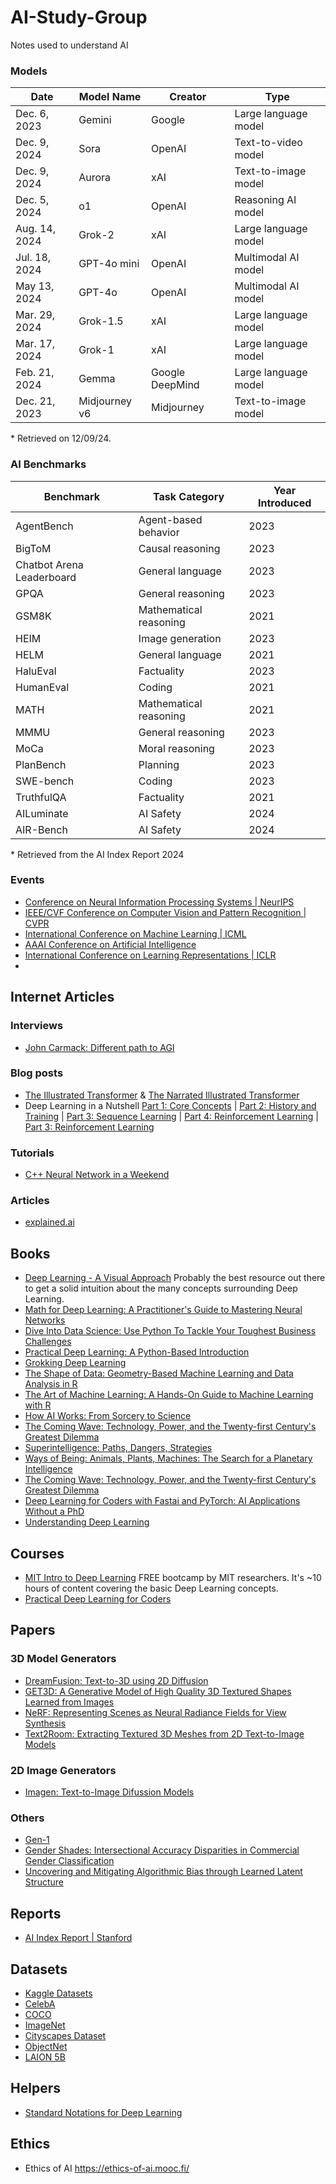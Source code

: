 # AI-Study-Group
Notes used to understand AI

### Models
| Date           | Model Name | Creator       | Type                     |
|----------------|------------|---------------|--------------------------|
| Dec. 6, 2023   | Gemini     | Google        | Large language model     |
| Dec. 9, 2024   | Sora       | OpenAI        | Text-to-video model      |
| Dec. 9, 2024   | Aurora     | xAI           | Text-to-image model      |
| Dec. 5, 2024   | o1         | OpenAI        | Reasoning AI model       |
| Aug. 14, 2024  | Grok-2     | xAI           | Large language model     |
| Jul. 18, 2024  | GPT-4o mini| OpenAI        | Multimodal AI model      |
| May 13, 2024   | GPT-4o     | OpenAI        | Multimodal AI model      |
| Mar. 29, 2024  | Grok-1.5   | xAI           | Large language model     |
| Mar. 17, 2024  | Grok-1     | xAI           | Large language model     |
| Feb. 21, 2024  | Gemma      | Google DeepMind | Large language model   |
| Dec. 21, 2023  | Midjourney v6 | Midjourney | Text-to-image model      |

\* Retrieved on 12/09/24.

### AI Benchmarks
| Benchmark              | Task Category              | Year Introduced |
|------------------------|----------------------------|-----------------|
| AgentBench             | Agent-based behavior       | 2023           |
| BigToM                 | Causal reasoning           | 2023           |
| Chatbot Arena Leaderboard | General language         | 2023           |
| GPQA                   | General reasoning          | 2023           |
| GSM8K                  | Mathematical reasoning     | 2021           |
| HEIM                   | Image generation           | 2023           |
| HELM                   | General language           | 2021           |
| HaluEval               | Factuality                 | 2023           |
| HumanEval              | Coding                     | 2021           |
| MATH                   | Mathematical reasoning     | 2021           |
| MMMU                   | General reasoning          | 2023           |
| MoCa                   | Moral reasoning            | 2023           |
| PlanBench              | Planning                   | 2023           |
| SWE-bench              | Coding                     | 2023           |
| TruthfulQA             | Factuality                 | 2021           |
| AILuminate             | AI Safety                  | 2024           |
| AIR-Bench              | AI Safety                  | 2024           |

\* Retrieved from the AI Index Report 2024

### Events
- [Conference on Neural Information Processing Systems | NeurIPS](https://neurips.cc/)
- [IEEE/CVF Conference on Computer Vision and Pattern Recognition | CVPR](https://cvpr.thecvf.com/)
- [International Conference on Machine Learning | ICML](https://icml.cc/)
- [AAAI Conference on Artificial Intelligence](https://aaai.org/conference/aaai/)
- [International Conference on Learning Representations | ICLR](https://iclr.cc/)
- 

## Internet Articles
### Interviews
- [John Carmack: Different path to AGI](https://dallasinnovates.com/exclusive-qa-john-carmacks-different-path-to-artificial-general-intelligence/)

### Blog posts
- [The Illustrated Transformer](https://jalammar.github.io/illustrated-transformer/) & [The Narrated Illustrated Transformer](https://www.youtube.com/watch?v=-QH8fRhqFHM&list=WL&index=2)
- Deep Learning in a Nutshell [Part 1: Core Concepts](https://developer.nvidia.com/blog/deep-learning-nutshell-core-concepts/) | [Part 2:  History and Training](https://developer.nvidia.com/blog/deep-learning-nutshell-history-training/) | [Part 3: Sequence Learning](https://developer.nvidia.com/blog/deep-learning-nutshell-sequence-learning/) | [Part 4: Reinforcement Learning](https://developer.nvidia.com/blog/deep-learning-nutshell-reinforcement-learning/) | [Part 3: Reinforcement Learning](https://developer.nvidia.com/blog/deep-learning-nutshell-reinforcement-learning/)

### Tutorials
- [C++ Neural Network in a Weekend](https://www.jeremyong.com/cpp/machine-learning/2020/10/23/cpp-neural-network-in-a-weekend/)

### Articles
- [explained.ai](https://explained.ai/)

## Books
- [Deep Learning - A Visual Approach](https://www.glassner.com/portfolio/deep-learning-a-visual-approach/) Probably the best resource out there to get a solid intuition about the many concepts surrounding Deep Learning.
- [Math for Deep Learning: A Practitioner's Guide to Mastering Neural Networks]()
- [Dive Into Data Science: Use Python To Tackle Your Toughest Business Challenges]()
- [Practical Deep Learning: A Python-Based Introduction]()
- [Grokking Deep Learning]()
- [The Shape of Data: Geometry-Based Machine Learning and Data Analysis in R]()
- [The Art of Machine Learning: A Hands-On Guide to Machine Learning with R]()
- [How AI Works: From Sorcery to Science]()
- [The Coming Wave: Technology, Power, and the Twenty-first Century's Greatest Dilemma]()
- [Superintelligence: Paths, Dangers, Strategies]()
- [Ways of Being: Animals, Plants, Machines: The Search for a Planetary Intelligence]()
- [The Coming Wave: Technology, Power, and the Twenty-first Century's Greatest Dilemma]()
- [Deep Learning for Coders with Fastai and PyTorch: AI Applications Without a PhD](https://course.fast.ai/Resources/book.html)
- [Understanding Deep Learning](https://udlbook.github.io/udlbook/)

## Courses
- [MIT Intro to Deep Learning](http://introtodeeplearning.com/) FREE bootcamp by MIT researchers. It's ~10 hours of content covering the basic Deep Learning concepts.
- [Practical Deep Learning for Coders](https://course.fast.ai/)

## Papers
### 3D Model Generators
- [DreamFusion: Text-to-3D using 2D Diffusion](https://dreamfusion3d.github.io/)
- [GET3D: A Generative Model of High Quality 3D Textured Shapes Learned from Images](https://nv-tlabs.github.io/GET3D/)
- [NeRF: Representing Scenes as Neural Radiance Fields for View Synthesis](https://arxiv.org/abs/2003.08934)
- [Text2Room: Extracting Textured 3D Meshes from 2D Text-to-Image Models](https://lukashoel.github.io/text-to-room/)
### 2D Image Generators
- [Imagen: Text-to-Image Difussion Models](https://imagen.research.google/)
### Others
- [Gen-1](https://arxiv.org/abs/2302.03011)
- [Gender Shades: Intersectional Accuracy Disparities in
Commercial Gender Classification](https://proceedings.mlr.press/v81/buolamwini18a/buolamwini18a.pdf)
- [Uncovering and Mitigating Algorithmic Bias through Learned Latent Structure](http://introtodeeplearning.com/AAAI_MitigatingAlgorithmicBias.pdf)

## Reports
- [AI Index Report | Stanford](https://hai.stanford.edu/research/ai-index-report)

## Datasets
- [Kaggle Datasets](https://www.kaggle.com/datasets/)
- [CelebA](https://paperswithcode.com/dataset/celeba)
- [COCO](https://cocodataset.org/#home)
- [ImageNet](https://image-net.org/)
- [Cityscapes Dataset](https://www.cityscapes-dataset.com/)
- [ObjectNet](https://objectnet.dev/)
- [LAION 5B](https://laion.ai/blog/laion-5b/)

## Helpers
- [Standard Notations for Deep Learning](https://cs230.stanford.edu/files/Notation.pdf)

## Ethics
* Ethics of AI https://ethics-of-ai.mooc.fi/
